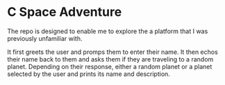 # C Space Adventure
The repo is designed to enable me to explore the a platform that I was previously unfamiliar with.

It first greets the user and promps them to enter their name. It then echos their name back to them and asks them if they are traveling to a random planet. Depending on their response, either a random planet or a planet selected by the user and prints its name and description.

